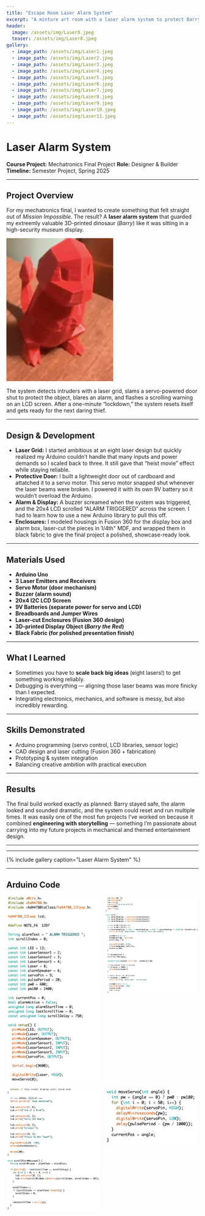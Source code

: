 ```yaml
---
title: "Escape Room Laser Alarm System"
excerpt: "A minture art room with a laser alarm system to protect Barry the Red Dinosour"
header:
  image: /assets/img/Laser8.jpeg
  teaser: /assets/img/Laser8.jpeg
gallery:
  - image_path: /assets/img/Laser1.jpeg
  - image_path: /assets/img/Laser2.jpeg
  - image_path: /assets/img/Laser3.jpeg
  - image_path: /assets/img/Laser4.jpeg
  - image_path: /assets/img/Laser5.jpeg
  - image_path: /assets/img/Laser6.jpeg
  - image_path: /assets/img/Laser7.jpeg
  - image_path: /assets/img/Laser8.jpeg
  - image_path: /assets/img/Laser9.jpeg
  - image_path: /assets/img/Laser10.jpeg
  - image_path: /assets/img/Laser11.jpeg
---
```



# Laser Alarm System


**Course Project:** Mechatronics Final Project
**Role:** Designer & Builder
**Timeline:** Semester Project, Spring 2025


---


## Project Overview
For my mechatronics final, I wanted to create something that felt straight out of *Mission Impossible*. The result? A **laser alarm system** that guarded my extreemly valuable 3D-printed dinosaur (*Barry*) like it was sitting in a high-security museum display.

![Barry the Red Dinosaur](/assets/img/Laser1.jpeg)

The system detects intruders with a laser grid, slams a servo-powered door shut to protect the object, blares an alarm, and flashes a scrolling warning on an LCD screen. After a one-minute “lockdown,” the system resets itself and gets ready for the next daring thief.


---


## Design & Development
- **Laser Grid:** I started ambitious at an eight laser design but quickly realized my Arduino couldn’t handle that many inputs and power demands so I scaled back to three. It still gave that “heist movie” effect while staying reliable.
- **Protective Door:** I built a lightweight door out of cardboard and attatched it to a servo motor. This servo motor snapped shut whenever the laser beams were broken. I powered it with its own 9V battery so it wouldn’t overload the Arduino.
- **Alarm & Display:** A buzzer screamed when the system was triggered, and the 20x4 LCD scrolled “ALARM TRIGGERED” across the screen. I had to learn how to use a new Arduino library to pull this off.
- **Enclosures:** I modeled housings in Fusion 360 for the display box and alarm box, laser-cut the pieces in 1/4th" MDF, and wrapped them in black fabric to give the final project a polished, showcase-ready look.

---

## Materials Used
- **Arduino Uno**
- **3 Laser Emitters and Receivers**
- **Servo Motor (door mechanism)**
- **Buzzer (alarm sound)**
- **20x4 I2C LCD Screen**
- **9V Batteries (separate power for servo and LCD)**
- **Breadboards and Jumper Wires**
- **Laser-cut Enclosures (Fusion 360 design)**
- **3D-printed Display Object (*Barry the Red*)**
- **Black Fabric (for polished presentation finish)**

---

## What I Learned
- Sometimes you have to **scale back big ideas** (eight lasers!) to get something working reliably.
- Debugging is everything — aligning those laser beams was more finicky than I expected.
- Integrating electronics, mechanics, and software is messy, but also incredibly rewarding.

---

## Skills Demonstrated
- Arduino programming (servo control, LCD libraries, sensor logic)
- CAD design and laser cutting (Fusion 360 + fabrication)
- Prototyping & system integration
- Balancing creative ambition with practical execution


---


## Results
The final build worked exactly as planned: Barry stayed safe, the alarm looked and sounded dramatic, and the system could reset and run multiple times. It was easily one of the most fun projects I’ve worked on because it combined **engineering with storytelling** — something I’m passionate about carrying into my future projects in mechanical and themed entertainment design.

---

<style>
.image-grid {
display: grid;
grid-template-columns: repeat(auto-fill, minmax(240px, 1fr));
gap: 12px;
}
.image-grid img {
width: 100%;
height: auto;
border-radius: 10px;
}
blockquote { border-left: 4px solid #7a8899; padding-left: 12px; color: #495268; }
</style>


---

{% include gallery caption="Laser Alarm System" %}

---

## Arduino Code 

<p class="image-grid">
  <img src="/assets/img/Laser12.jpeg" alt="Arduino Code Page 1" />
  <img src="/assets/img/Laser13.jpeg" alt="Arduino Code Page 2" />
  <img src="/assets/img/Laser14.jpeg" alt="Arduino Code Page 3" />
  <img src="/assets/img/Laser15.jpeg" alt="Arduino Code Page 4" />
</p>
